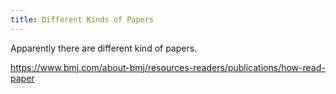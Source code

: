 ```yaml
---
title: Different Kinds of Papers
---
```


Apparently there are different kind of papers.

https://www.bmj.com/about-bmj/resources-readers/publications/how-read-paper